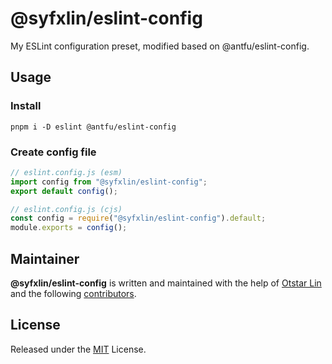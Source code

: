 # @syfxlin/eslint-config

My ESLint configuration preset, modified based on @antfu/eslint-config.

## Usage

### Install

```shell
pnpm i -D eslint @antfu/eslint-config
```

### Create config file

```javascript
// eslint.config.js (esm)
import config from "@syfxlin/eslint-config";
export default config();

// eslint.config.js (cjs)
const config = require("@syfxlin/eslint-config").default;
module.exports = config();
```

## Maintainer

**@syfxlin/eslint-config** is written and maintained with the help of [Otstar Lin](https://github.com/syfxlin) and the following [contributors](https://github.com/syfxlin/eslint-config/graphs/contributors).

## License

Released under the [MIT](https://opensource.org/licenses/MIT) License.
